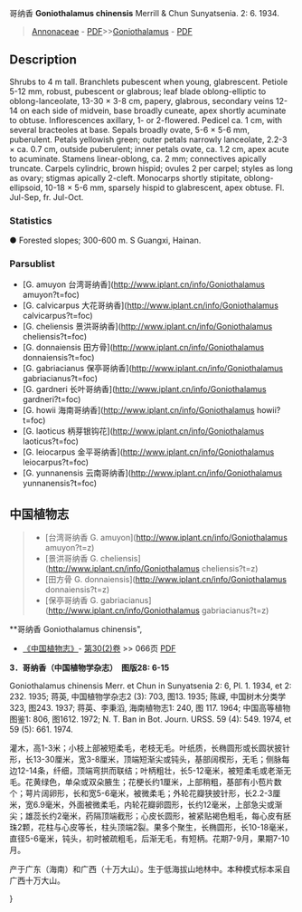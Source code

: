 哥纳香 **Goniothalamus chinensis** Merrill & Chun Sunyatsenia. 2: 6. 1934.

> [Annonaceae](http://www.iplant.cn/info/Annonaceae?t=foc) - [PDF](http://www.iplant.cn/foc/pdf/Annonaceae.pdf)>>[Goniothalamus](http://www.iplant.cn/info/Goniothalamus?t=foc) - [PDF](http://www.iplant.cn/foc/pdf/Goniothalamus.pdf)

## Description

Shrubs to 4 m tall. Branchlets pubescent when young, glabrescent. Petiole 5-12 mm, robust, pubescent or glabrous; leaf blade oblong-elliptic to oblong-lanceolate, 13-30 × 3-8 cm, papery, glabrous, secondary veins 12-14 on each side of midvein, base broadly cuneate, apex shortly acuminate to obtuse. Inflorescences axillary, 1- or 2-flowered. Pedicel ca. 1 cm, with several bracteoles at base. Sepals broadly ovate, 5-6 × 5-6 mm, puberulent. Petals yellowish green; outer petals narrowly lanceolate, 2.2-3 × ca. 0.7 cm, outside puberulent; inner petals ovate, ca. 1.2 cm, apex acute to acuminate. Stamens linear-oblong, ca. 2 mm; connectives apically truncate. Carpels cylindric, brown hispid; ovules 2 per carpel; styles as long as ovary; stigmas apically 2-cleft. Monocarps shortly stipitate, oblong-ellipsoid, 10-18 × 5-6 mm, sparsely hispid to glabrescent, apex obtuse. Fl. Jul-Sep, fr. Jul-Oct.

### Statistics
● Forested slopes; 300-600 m. S Guangxi, Hainan.



### Parsublist

* [G.  amuyon  台湾哥纳香](http://www.iplant.cn/info/Goniothalamus amuyon?t=foc)
* [G.  calvicarpus  大花哥纳香](http://www.iplant.cn/info/Goniothalamus calvicarpus?t=foc)
* [G.  cheliensis  景洪哥纳香](http://www.iplant.cn/info/Goniothalamus cheliensis?t=foc)
* [G.  donnaiensis  田方骨](http://www.iplant.cn/info/Goniothalamus donnaiensis?t=foc)
* [G.  gabriacianus  保亭哥纳香](http://www.iplant.cn/info/Goniothalamus gabriacianus?t=foc)
* [G.  gardneri  长叶哥纳香](http://www.iplant.cn/info/Goniothalamus gardneri?t=foc)
* [G.  howii  海南哥纳香](http://www.iplant.cn/info/Goniothalamus howii?t=foc)
* [G.  laoticus  柄芽银钩花](http://www.iplant.cn/info/Goniothalamus laoticus?t=foc)
* [G.  leiocarpus  金平哥纳香](http://www.iplant.cn/info/Goniothalamus leiocarpus?t=foc)
* [G.  yunnanensis  云南哥纳香](http://www.iplant.cn/info/Goniothalamus yunnanensis?t=foc)


## 中国植物志

> * [台湾哥纳香  G.  amuyon](http://www.iplant.cn/info/Goniothalamus amuyon?t=z)
> * [景洪哥纳香  G.  cheliensis](http://www.iplant.cn/info/Goniothalamus cheliensis?t=z)
> * [田方骨  G.  donnaiensis](http://www.iplant.cn/info/Goniothalamus donnaiensis?t=z)
> * [保亭哥纳香  G.  gabriacianus](http://www.iplant.cn/info/Goniothalamus gabriacianus?t=z)


**哥纳香 Goniothalamus chinensis",



* [《中国植物志》](http://www.iplant.cn/frps)- [第30(2)卷](http://www.iplant.cn/frps/vol/30(2)) >> 066页 [PDF](http://www.iplant.cn/frps/pdf/30(2)/066a.pdf)


**3．哥纳香（中国植物学杂志）　图版28: 6-15**

Goniothalamus chinensis Merr. et Chun in Sunyatsenia 2: 6, Pl. 1. 1934, et 2: 232. 1935; 蒋英, 中国植物学杂志2 (3): 703, 图13. 1935; 陈嵘, 中国树木分类学323, 图243. 1937; 蒋英、李秉滔, 海南植物志1: 240, 图 117. 1964; 中国高等植物图鉴1: 806, 图1612. 1972; N. T. Ban in Bot. Journ. URSS. 59 (4): 549. 1974, et 59 (5): 661. 1974.

灌木，高1-3米；小枝上部被短柔毛，老枝无毛。叶纸质，长椭圆形或长圆状披针形，长13-30厘米，宽3-8厘米，顶端短渐尖或钝头，基部阔楔形，无毛；侧脉每边12-14条，纤细，顶端弯拱而联结；叶柄粗壮，长5-12毫米，被短柔毛或老渐无毛。花黄绿色，单朵或双朵腋生；花梗长约1厘米，上部稍粗，基部有小苞片数个；萼片阔卵形，长和宽5-6毫米，被微柔毛；外轮花瓣狭披针形，长2.2-3厘米，宽6.9毫米，外面被微柔毛，内轮花瓣卵圆形，长约12毫米，上部急尖或渐尖；雄蕊长约2毫米，药隔顶端截形；心皮长圆形，被紧贴褐色粗毛，每心皮有胚珠2颗，花柱与心皮等长，柱头顶端2裂。果多个聚生，长椭圆形，长10-18毫米，直径5-6毫米，钝头，初时被疏粗毛，后渐无毛，有短柄。花期7-9月，果期7-10月。

产于广东（海南）和广西（十万大山）。生于低海拔山地林中。本种模式标本采自广西十万大山。



}